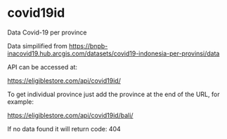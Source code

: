 # covid19id
Data Covid-19 per province

Data simpilified from https://bnpb-inacovid19.hub.arcgis.com/datasets/covid19-indonesia-per-provinsi/data

API can be accessed at:

https://eligiblestore.com/api/covid19id/

To get individual province just add the province at the end of the URL, for example:

https://eligiblestore.com/api/covid19id/bali/

If no data found it will return code: 404
